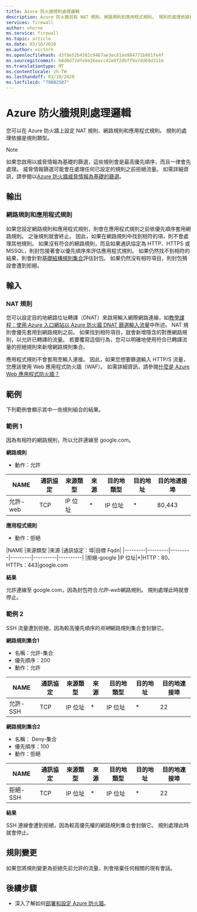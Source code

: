 ```yaml
---
title: Azure 防火牆規則處理邏輯
description: Azure 防火牆具有 NAT 規則、網路規則和應用程式規則。 規則的處理依據是規則類型。
services: firewall
author: vhorne
ms.service: firewall
ms.topic: article
ms.date: 03/10/2020
ms.author: victorh
ms.openlocfilehash: d3f8e52b4582c9467ae3ec61ee984771b801fe4f
ms.sourcegitcommit: b8d0d72dfe8e26eecc42e0f2dbff9a7dd69d3116
ms.translationtype: MT
ms.contentlocale: zh-TW
ms.lasthandoff: 03/10/2020
ms.locfileid: "79082587"
---
```

# <a name="azure-firewall-rule-processing-logic"></a>Azure 防火牆規則處理邏輯
您可以在 Azure 防火牆上設定 NAT 規則、網路規則和應用程式規則。 規則的處理依據是規則類型。 

> [!NOTE]
> 如果您啟用以威脅情報為基礎的篩選，這些規則會是最高優先順序，而且一律會先處理。 威脅情報篩選可能會在處理任何已設定的規則之前拒絕流量。 如需詳細資訊，請參閱以[Azure 防火牆威脅情報為基礎的篩選](threat-intel.md)。

## <a name="outbound"></a>輸出

### <a name="network-rules-and-applications-rules"></a>網路規則和應用程式規則

如果您設定網路規則和應用程式規則，則會在應用程式規則之前依優先順序套用網路規則。 之後規則就會終止。 因此，如果在網路規則中找到相符的項，則不會處理其他規則。  如果沒有符合的網路規則，而且如果通訊協定為 HTTP、HTTPS 或 MSSQL，則封包接著會以優先順序來評估應用程式規則。 如果仍然找不到相符的結果，則會針對[基礎結構規則集合](infrastructure-fqdns.md)評估封包。 如果仍然沒有相符項目，則封包預設會遭到拒絕。

## <a name="inbound"></a>輸入

### <a name="nat-rules"></a>NAT 規則

您可以設定目的地網路位址轉譯（DNAT）來啟用輸入網際網路連線，如[教學課程：使用 Azure 入口網站以 Azure 防火牆 DNAT 篩選輸入流量](tutorial-firewall-dnat.md)中所述。 NAT 規則會優先套用到網路規則之前。 如果找到相符項目，就會新增隱含的對應網路規則，以允許已轉譯的流量。 若要覆寫這個行為，您可以明確地使用符合已轉譯流量的拒絕規則來新增網路規則集合。

應用程式規則不會套用至輸入連接。 因此，如果您想要篩選輸入 HTTP/S 流量，您應該使用 Web 應用程式防火牆（WAF）。 如需詳細資訊，請參閱[什麼是 Azure Web 應用程式防火牆？](../web-application-firewall/overview.md)

## <a name="examples"></a>範例

下列範例會顯示其中一些規則組合的結果。

### <a name="example-1"></a>範例 1

因為有相符的網路規則，所以允許連線至 google.com。

**網路規則**

- 動作：允許


|NAME  |通訊協定  |來源類型  |來源  |目的地類型  |目的地址  |目的地連接埠|
|---------|---------|---------|---------|----------|----------|--------|
|允許-web     |TCP|IP 位址|*|IP 位址|*|80,443

**應用程式規則**

- 動作：拒絕

|NAME  |來源類型  |來源  |通訊協定：埠|目標 Fqdn|
|---------|---------|---------|---------|----------|----------|
|拒絕-google     |IP 位址|*|HTTP：80、HTTPs：443|google.com

**結果**

允許連線至 google.com，因為封包符合*允許-web*網路規則。 規則處理此時就會停止。

### <a name="example-2"></a>範例 2

SSH 流量遭到拒絕，因為較高優先順序的*拒絕*網路規則集合會封鎖它。

**網路規則集合1**

- 名稱：允許-集合
- 優先順序：200
- 動作：允許

|NAME  |通訊協定  |來源類型  |來源  |目的地類型  |目的地址  |目的地連接埠|
|---------|---------|---------|---------|----------|----------|--------|
|允許-SSH     |TCP|IP 位址|*|IP 位址|*|22

**網路規則集合2**

- 名稱： Deny-集合
- 優先順序：100
- 動作：拒絕

|NAME  |通訊協定  |來源類型  |來源  |目的地類型  |目的地址  |目的地連接埠|
|---------|---------|---------|---------|----------|----------|--------|
|拒絕-SSH     |TCP|IP 位址|*|IP 位址|*|22

**結果**

SSH 連線會遭到拒絕，因為較高優先權的網路規則集合會封鎖它。 規則處理此時就會停止。

## <a name="rule-changes"></a>規則變更

如果您將規則變更為拒絕先前允許的流量，則會捨棄任何相關的現有會話。

## <a name="next-steps"></a>後續步驟

- 深入了解如何[部署和設定 Azure 防火牆](tutorial-firewall-deploy-portal.md)。